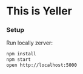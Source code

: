 # This is Yeller

### Setup

Run locally zerver:

```sh
npm install
npm start
open http://localhost:5000
```
